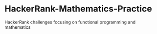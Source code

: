 # HackerRank-Mathematics-Practice
HackerRank challenges focusing on functional programming and mathematics

